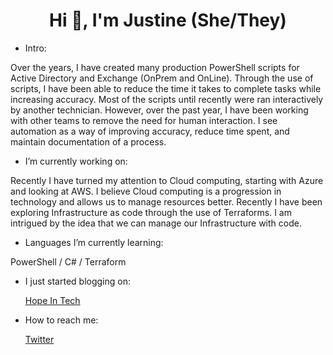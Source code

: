 <h1 align="center">Hi 👋, I'm Justine (She/They)</h1>

- Intro:
<p>Over the years, I have created many production PowerShell scripts for Active Directory and Exchange (OnPrem and OnLine). Through the use of scripts, I have been able to reduce the time it takes to complete tasks while increasing accuracy. Most of the scripts until recently were ran interactively by another technician. However, over the past year, I have been working with other teams to remove the need for human interaction. I see automation as a way of improving accuracy, reduce time spent, and maintain documentation of a process.</p>

- I’m currently working on:
<p>Recently I have turned my attention to Cloud computing, starting with Azure and looking at AWS. I believe Cloud computing is a progression in technology and allows us to manage resources better. Recently I have been exploring Infrastructure as code through the use of Terraforms. I am intrigued by the idea that we can manage our Infrastructure with code.</p>

- Languages I’m currently learning:
<p>PowerShell / C# / Terraform</p>

- I just started blogging on:

  [Hope In Tech](https://www.hopeintech.com/)

- How to reach me:

  [Twitter](https://twitter.com/JustineHMathews)

<!--
**JustineCodes/JustineCodes** is a ✨ _special_ ✨ repository because its `README.md` (this file) appears on your GitHub profile.
- 👯 I’m looking to collaborate on ...
- 💬 Ask me about ...
- 📫 How to reach me: ...

- ⚡ Fun fact: ...
-->
